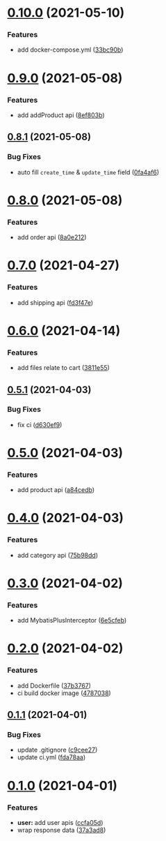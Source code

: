 # [0.10.0](https://github.com/kongmoumou/jiucai-service/compare/v0.9.0...v0.10.0) (2021-05-10)


### Features

* add docker-compose.yml ([33bc90b](https://github.com/kongmoumou/jiucai-service/commit/33bc90b673dc99e2e47a7715554c2fb0f7f7a73d))



# [0.9.0](https://github.com/kongmoumou/jiucai-service/compare/v0.8.1...v0.9.0) (2021-05-08)


### Features

* add addProduct api ([8ef803b](https://github.com/kongmoumou/jiucai-service/commit/8ef803bf41ff23d1d7c167ad1d66a554029978af))



## [0.8.1](https://github.com/kongmoumou/jiucai-service/compare/v0.8.0...v0.8.1) (2021-05-08)


### Bug Fixes

* auto fill `create_time` & `update_time` field ([0fa4af6](https://github.com/kongmoumou/jiucai-service/commit/0fa4af693bde50431cd431542e401c37af8c09bf))



# [0.8.0](https://github.com/kongmoumou/jiucai-service/compare/v0.7.0...v0.8.0) (2021-05-08)


### Features

* add order api ([8a0e212](https://github.com/kongmoumou/jiucai-service/commit/8a0e21297e8b484a6b6cc13a69d7f54078088a7b))



# [0.7.0](https://github.com/kongmoumou/jiucai-service/compare/v0.6.0...v0.7.0) (2021-04-27)


### Features

* add shipping api ([fd3f47e](https://github.com/kongmoumou/jiucai-service/commit/fd3f47ef7c65289415512e1af13d0c591e5aafb1))



# [0.6.0](https://github.com/kongmoumou/jiucai-service/compare/v0.5.1...v0.6.0) (2021-04-14)


### Features

* add files relate to cart ([3811e55](https://github.com/kongmoumou/jiucai-service/commit/3811e55626902b28f2bab77941830784ec5753c4))



## [0.5.1](https://github.com/kongmoumou/jiucai-service/compare/v0.5.0...v0.5.1) (2021-04-03)


### Bug Fixes

* fix ci ([d630ef9](https://github.com/kongmoumou/jiucai-service/commit/d630ef90f1c6482ad0f60fe6cf292f08cbb48130))



# [0.5.0](https://github.com/kongmoumou/jiucai-service/compare/v0.4.0...v0.5.0) (2021-04-03)


### Features

* add product api ([a84cedb](https://github.com/kongmoumou/jiucai-service/commit/a84cedb7499a3cd714ea83f53405e6b7cb7026c6))



# [0.4.0](https://github.com/kongmoumou/jiucai-service/compare/v0.3.0...v0.4.0) (2021-04-03)


### Features

* add category api ([75b98dd](https://github.com/kongmoumou/jiucai-service/commit/75b98dd4d4ac64d5de6cccdf1d1b6f68c0002288))



# [0.3.0](https://github.com/kongmoumou/jiucai-service/compare/v0.2.0...v0.3.0) (2021-04-02)


### Features

* add MybatisPlusInterceptor ([6e5cfeb](https://github.com/kongmoumou/jiucai-service/commit/6e5cfeb2006f52e8824f076c565f5a97b73bf8f3))



# [0.2.0](https://github.com/kongmoumou/jiucai-service/compare/v0.1.1...v0.2.0) (2021-04-02)


### Features

* add Dockerfile ([37b3767](https://github.com/kongmoumou/jiucai-service/commit/37b37671d77b2ad0bb3179321f11351d1d1588f3))
* ci build docker image ([4787038](https://github.com/kongmoumou/jiucai-service/commit/47870382139a6319d688f53d09c175ce108dbaa5))



## [0.1.1](https://github.com/kongmoumou/jiucai-service/compare/v0.1.0...v0.1.1) (2021-04-01)


### Bug Fixes

* update .gitignore ([c9cee27](https://github.com/kongmoumou/jiucai-service/commit/c9cee274a7ba3a1c9c3535af8c60e149092e3cb0))
* update ci.yml ([fda78aa](https://github.com/kongmoumou/jiucai-service/commit/fda78aa140c7bcaf2ba73dfa16008cdafb1601fb))



# [0.1.0](https://github.com/kongmoumou/jiucai-service/compare/37a3ad834f6486b08aa8586bb0fa0173d6ea54a9...v0.1.0) (2021-04-01)


### Features

* **user:** add user apis ([ccfa05d](https://github.com/kongmoumou/jiucai-service/commit/ccfa05d9435d5189057c054f2f3e9428da3e2673))
* wrap response data ([37a3ad8](https://github.com/kongmoumou/jiucai-service/commit/37a3ad834f6486b08aa8586bb0fa0173d6ea54a9))



